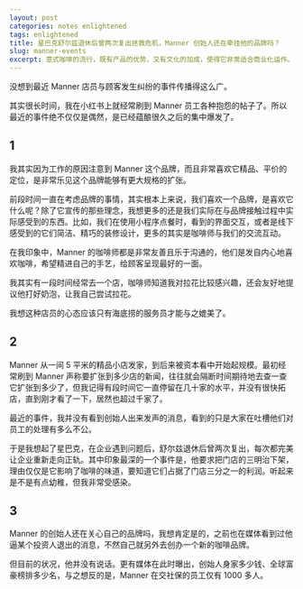```yaml
---
layout: post
categories: notes enlightened
tags: enlightened
title: 星巴克舒尔兹退休后曾两次复出拯救危机，Manner 创始人还在牵挂他的品牌吗？
slug: manner-events
excerpt: 意式咖啡的流行，既有产品的优势，又有文化的加成，使得它非常适合商业化运作。
---
```


没想到最近 Manner 店员与顾客发生纠纷的事件传播得这么广。

其实很长时间，我在小红书上就经常刷到 Manner 员工各种抱怨的帖子了。所以最近的事件绝不仅仅是偶然，是已经蕴酿很久之后的集中爆发了。

## 1

我其实因为工作的原因注意到 Manner 这个品牌，而且非常喜欢它精品、平价的定位，是非常乐见这个品牌能够有更大规格的扩张。

前段时间一直在考虑品牌的事情，其实根本上来说，我们喜欢一个品牌，是喜欢它什么呢？除了它宣传的那些理念，我想更多的还是我们实际在与品牌接触过程中实际感受到的东西。比如，我们在使用小程序点餐时，看到的界面交互，或者是线下感受到的它们简洁、精巧的装修设计，更多的其实是咖啡师与我们的交流互动。

在我印象中，Manner 的咖啡师都是非常友善且乐于沟通的，他们是发自内心地喜欢咖啡，希望精进自己的手艺，给顾客呈现最好的一面。

我其实有一段时间经常去一个店，咖啡师知道我对拉花比较感兴趣，还会友好地提议他打好奶泡，让我自己尝试拉花。

我想这种店员的心态应该只有海底捞的服务员才能与之媲美了。

## 2

Manner 从一间 5 平米的精品小店发家，到后来被资本看中开始起规模。最初经常刷到 Manner 声称要扩张到多少店的新闻，往往就会隔断时间期待地去查一查它扩张到多少了，但我记得有段时间它一直停留在几十家的水平，并没有很快拓店，直到刚才看了一下，居然也超过千家了。

最近的事件，我并没有看到创始人出来发声的消息，看到的只是大家在吐槽他们对员工的处理有多么不公。

于是我想起了星巴克，在企业遇到问题后，舒尔兹退休后曾两次复出，每次都完美让企业重新走向正轨。其中印象最深的一个事件是，他要求把门店的三明治下架，理由仅仅是它影响了咖啡的味道，要知道它们占据了门店三分之一的利润。听起来是不是有点幼稚，但我非常受感染。

## 3

Manner 的创始人还在关心自己的品牌吗，我想肯定是的，之前也在媒体看到过他逼某个投资人退出的消息，不然自己就另外去创办一个新的咖啡品牌。

但目前的状况，他并没有说话。更有媒体在此时曝出，创始人身家多少钱、全球富豪榜排多少名，与之想反的是，Manner 在交社保的员工仅有 1000 多人。
